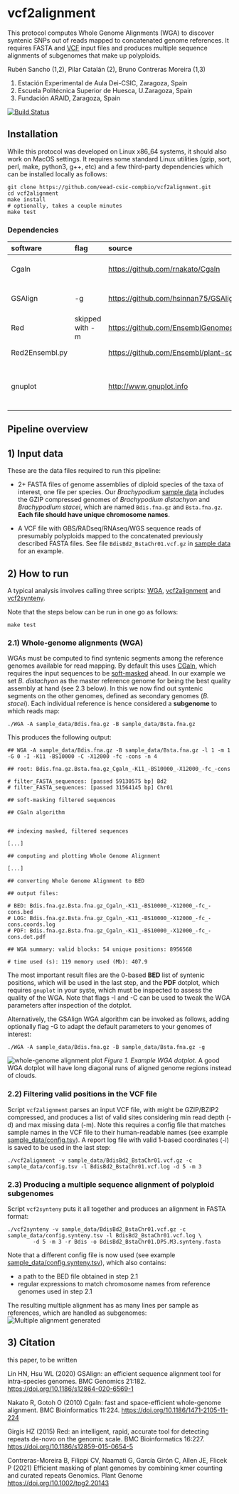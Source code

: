 # vcf2alignment

This protocol computes Whole Genome Alignments (WGA) to discover syntenic SNPs out of reads mapped to concatenated 
genome references. It requires FASTA and [VCF](https://en.wikipedia.org/wiki/Variant_Call_Format) input files and 
produces multiple sequence alignments of subgenomes that make up polyploids.

Rubén Sancho (1,2), Pilar Catalán (2), Bruno Contreras Moreira (1,3)

1. Estación Experimental de Aula Dei-CSIC, Zaragoza, Spain
2. Escuela Politécnica Superior de Huesca, U.Zaragoza, Spain
3. Fundación ARAID, Zaragoza, Spain

[![Build Status](https://github.com/eead-csic-compbio/vcf2alignment/actions/workflows/ci.yml/badge.svg?branch=master)](https://github.com/eead-csic-compbio/vcf2alignment/actions/workflows/ci.yml)

## Installation

While this protocol was developed on Linux x86_64 systems, it should also work on MacOS settings.
It requires some standard Linux utilities (gzip, sort, perl, make, python3, g++, etc) and a few third-party dependencies
which can be installed locally as follows:

    git clone https://github.com/eead-csic-compbio/vcf2alignment.git
    cd vcf2alignment
    make install
    # optionally, takes a couple minutes
    make test

### Dependencies 

|software|flag|source|notes|
|:-------|:---|:-----|:----|
|Cgaln|  |https://github.com/rnakato/Cgaln|requires gcc compiler|
|GSAlign| -g |https://github.com/hsinnan75/GSAlign|requires g++ compiler|
|Red|skipped with -m|https://github.com/EnsemblGenomes/Red|requires g++ compiler|
|Red2Ensembl.py|   |https://github.com/Ensembl/plant-scripts|requires python3|
|gnuplot|  |http://www.gnuplot.info|required for dotplots in PDF format| 

## Pipeline overview

<!-- flowchart -->

## 1) Input data 

These are the data files required to run this pipeline:

+ 2+ FASTA files of genome assemblies of diploid species of the taxa of interest, one file per species.
Our *Brachypodium* [sample data](https://github.com/eead-csic-compbio/vcf2alignment/tree/master/sample_data)
includes the GZIP compressed genomes of *Brachypodium distachyon* and *Brachypodium stacei*, 
which are named `Bdis.fna.gz` and `Bsta.fna.gz`. **Each file should have unique chromosome names**.

+ A VCF file with GBS/RADseq/RNAseq/WGS sequence reads of presumably polyploids mapped to the concatenated previously described FASTA files.
See file `BdisBd2_BstaChr01.vcf.gz` in [sample data](https://github.com/eead-csic-compbio/vcf2alignment/tree/master/sample_data)
for an example.


## 2) How to run

A typical analysis involves calling three scripts: [WGA](https://github.com/eead-csic-compbio/vcf2alignment/blob/master/WGA), 
[vcf2alignment](https://github.com/eead-csic-compbio/vcf2alignment/blob/master/WGA) and 
[vcf2synteny](https://github.com/eead-csic-compbio/vcf2alignment/blob/master/WGA). 

Note that the steps below can be run in one go as follows:

    make test

### 2.1) Whole-genome alignments (WGA)

WGAs must be computed to find syntenic segments among the reference genomes available for read mapping.
By default this uses [CGaln](https://github.com/rnakato/Cgaln),
which requires the input sequences to be [soft-masked](https://genomevolution.org/wiki/index.php/Masked) ahead.
In our example we set *B. distachyon* as the master reference genome for being the best quality assembly at hand
(see 2.3 below).
In this we now find out syntenic segments on the other genomes, defined as secondary genomes (*B. stacei*). 
Each individual reference is hence considered a **subgenome** to which reads map:

    ./WGA -A sample_data/Bdis.fna.gz -B sample_data/Bsta.fna.gz

This produces the following output:

    ## WGA -A sample_data/Bdis.fna.gz -B sample_data/Bsta.fna.gz -l 1 -m 1 -G 0 -I -K11 -BS10000 -C -X12000 -fc -cons -n 4

    ## root: Bdis.fna.gz.Bsta.fna.gz_Cgaln_-K11_-BS10000_-X12000_-fc_-cons

    # filter_FASTA_sequences: [passed 59130575 bp] Bd2
    # filter_FASTA_sequences: [passed 31564145 bp] Chr01

    ## soft-masking filtered sequences

    ## CGaln algorithm


    ## indexing masked, filtered sequences

    [...]

    ## computing and plotting Whole Genome Alignment

    [...]

    ## converting Whole Genome Alignment to BED

    ## output files:

    # BED: Bdis.fna.gz.Bsta.fna.gz_Cgaln_-K11_-BS10000_-X12000_-fc_-cons.bed
    # LOG: Bdis.fna.gz.Bsta.fna.gz_Cgaln_-K11_-BS10000_-X12000_-fc_-cons.coords.log
    # PDF: Bdis.fna.gz.Bsta.fna.gz_Cgaln_-K11_-BS10000_-X12000_-fc_-cons.dot.pdf

    ## WGA summary: valid blocks: 54 unique positions: 8956568

    # time used (s): 119 memory used (Mb): 407.9

The most important result files are the 0-based **BED** list of syntenic positions, which will be used in the last step,
and the **PDF** dotplot, which requires `gnuplot` in your syste, which must be inspected to assess the quality of
the WGA. Note that flags -I and -C can be used to tweak the WGA parameters after inspection of the dotplot.

Alternatively, the GSAlign WGA algorithm can be invoked as follows, adding optionally flag -G to
adapt the default parameters to your genomes of interest:
 
    ./WGA -A sample_data/Bdis.fna.gz -B sample_data/Bsta.fna.gz -g

![whole-genome alignment plot](./pics/dotplot.png)
*Figure 1. Example WGA dotplot.* A good WGA dotplot will have long diagonal runs of aligned genome regions instead of clouds.

### 2.2) Filtering valid positions in the VCF file

Script `vcf2alignment` parses an input VCF file, with might be GZIP/BZIP2 compressed, 
and produces a list of valid sites considering min read depth (-d) and max missing data (-m).
Note this requires a config file that matches sample names in the VCF file to their human-readable names
(see example [sample_data/config.tsv](https://github.com/eead-csic-compbio/vcf2alignment/blob/master/sample_data/config.tsv)).
A report log file with valid 1-based coordinates (-l) is saved to be used in the last step:

    ./vcf2alignment -v sample_data/BdisBd2_BstaChr01.vcf.gz -c sample_data/config.tsv -l BdisBd2_BstaChr01.vcf.log -d 5 -m 3


### 2.3) Producing a multiple sequence alignment of polyploid subgenomes

Script `vcf2synteny` puts it all together and produces an alignment in FASTA format:
 
    ./vcf2synteny -v sample_data/BdisBd2_BstaChr01.vcf.gz -c sample_data/config.synteny.tsv -l BdisBd2_BstaChr01.vcf.log \
			-d 5 -m 3 -r Bdis -o BdisBd2_BstaChr01.DP5.M3.synteny.fasta

Note that a different config file is now used (see example 
[sample_data/config.synteny.tsv](https://github.com/eead-csic-compbio/vcf2alignment/blob/master/sample_data/config.synteny.tsv)),
which also contains: 

+ a path to the BED file obtained in step 2.1
+ regular expressions to match chromosome names from reference genomes used in step 2.1

The resulting multiple alignment has as many lines per sample as references, which are handled as subgenomes:
![Multiple alignment generated](./pics/MSA_subgenomes.sample.png)



## 3) Citation

this paper, to be written

Lin HN, Hsu WL (2020) GSAlign: an efficient sequence alignment tool for intra-species genomes. BMC Genomics 21:182. https://doi.org/10.1186/s12864-020-6569-1

Nakato R, Gotoh O (2010) Cgaln: fast and space-efficient whole-genome alignment. BMC Bioinformatics 11:224. https://doi.org/10.1186/1471-2105-11-224

Girgis HZ (2015) Red: an intelligent, rapid, accurate tool for detecting repeats de-novo on the genomic scale. BMC Bioinformatics 16:227. https://doi.org/10.1186/s12859-015-0654-5

Contreras-Moreira B, Filippi CV, Naamati G, García Girón C, Allen JE, Flicek P (2021) Efficient masking of plant genomes by combining kmer counting and curated repeats Genomics. Plant Genome https://doi.org/10.1002/tpg2.20143

